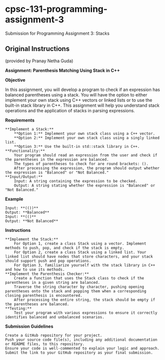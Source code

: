 # cpsc-131-programming-assignment-3
Submission for Programming Assignment 3: Stacks

## Original Instructions
(provided by Pranay Netha Guda)

**Assignment: Parenthesis Matching Using Stack in C++**

**Objective**

In this assignment, you will develop a program to check if an expression has balanced parentheses using a stack. You will have the option to either implement your own stack using C++ vectors or linked lists or to use the built-in stack library in C++. This assignment will help you understand stack operations and the application of stacks in parsing expressions.

**Requirements**

    **Implement a Stack:**
        **Option 1:** Implement your own stack class using a C++ vector.
        **Option 2:** Implement your own stack class using a singly linked list.
        **Option 3:** Use the built-in std::stack library in C++.
    **Functionality:**
        Your program should read an expression from the user and check if the parentheses in the expression are balanced.
        The types of parentheses to check for are round brackets: ().
        After processing the expression, the program should output whether the expression is "Balanced" or "Not Balanced."
    **Input/Output:**
        Input: A string containing the expression to be checked.
        Output: A string stating whether the expression is "Balanced" or "Not Balanced."

**Example**

    Input: **(())**
    Output: **Balanced**
    Input: **(()**
    Output: **Not Balanced**

**Instructions**

    **Implement the Stack:**
        For Option 1, create a class Stack using a vector. Implement methods to push, pop, and check if the stack is empty.
        For Option 2, create a class Stack using a linked list. Your linked list should have nodes that store characters, and your stack should support push and pop operations.
        For Option 3, familiarize yourself with the stack library in C++ and how to use its methods.
    **Implement the Parenthesis Checker:**
        Create a function that uses the Stack class to check if the parentheses in a given string are balanced.
        Traverse the string character by character, pushing opening parentheses onto the stack and popping them when a corresponding closing parenthesis is encountered.
        After processing the entire string, the stack should be empty if the parentheses are balanced.
    **Testing:**
        Test your program with various expressions to ensure it correctly identifies balanced and unbalanced scenarios.

 **Submission Guidelines**

    Create a GitHub repository for your project.
    Push your source code file(s), including any additional documentation or README files, to this repository.
    Ensure your code is well-commented to explain your logic and approach.
    Submit the link to your GitHub repository as your final submission.

